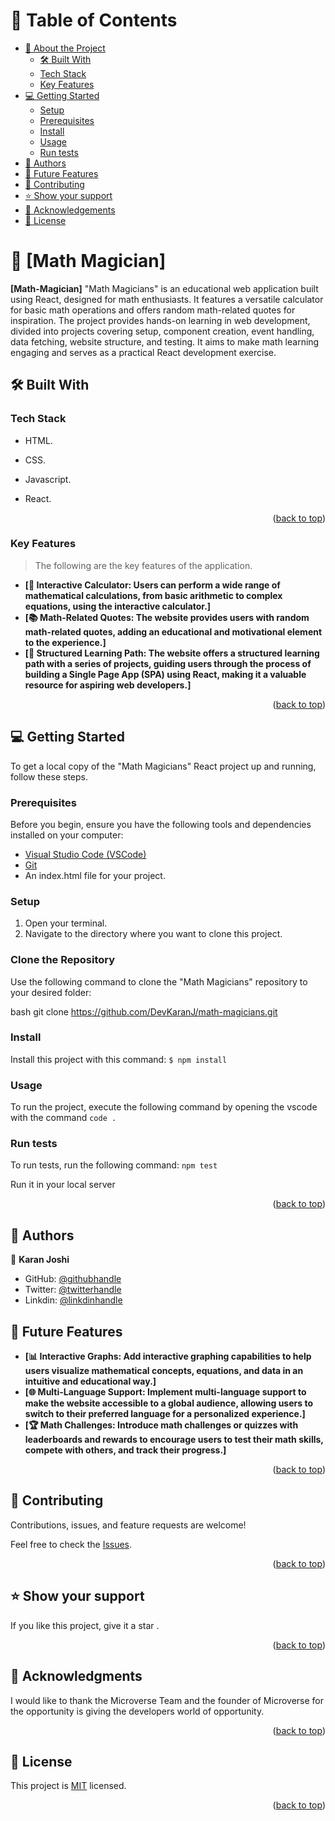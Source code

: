  <a name="readme-top"></a>


<!-- TABLE OF CONTENTS -->

# 📗 Table of Contents

- [📖 About the Project](#about-project)
  - [🛠 Built With](#built-with)
  -  [Tech Stack](#tech-stack)
  - [Key Features](#key-features)
- [💻 Getting Started](#getting-started)
  - [Setup](#setup)
  - [Prerequisites](#prerequisites)
  - [Install](#install)
  - [Usage](#usage)
  - [Run tests](#run-tests)
- [👥 Authors](#authors)
- [🔭 Future Features](#future-features)
- [🤝 Contributing](#contributing)
- [⭐️ Show your support](#support)
- [🙏 Acknowledgements](#acknowledgements)
- [📝 License](#license)

<!-- PROJECT DESCRIPTION -->

# 📖 [Math Magician] <a name="about-project"></a>



**[Math-Magician]** "Math Magicians" is an educational web application built using React, designed for math enthusiasts. It features a versatile calculator for basic math operations and offers random math-related quotes for inspiration. The project provides hands-on learning in web development, divided into projects covering setup, component creation, event handling, data fetching, website structure, and testing. It aims to make math learning engaging and serves as a practical React development exercise.

## 🛠 Built With <a name="built-with"></a>

### Tech Stack <a name="tech-stack"></a>
- HTML.
- CSS.
- Javascript.
- React.
  
  <p align="right">(<a href="#readme-top">back to top</a>)</p>

<!-- Features -->

### Key Features <a name="key-features"></a>

> The following are the key features of the application.

- **[🧮 Interactive Calculator: Users can perform a wide range of mathematical calculations, from basic arithmetic to complex equations, using the interactive calculator.]**
- **[📚 Math-Related Quotes: The website provides users with random math-related quotes, adding an educational and motivational element to the experience.]**
- **[🚀 Structured Learning Path: The website offers a structured learning path with a series of projects, guiding users through the process of building a Single Page App (SPA) using React, making it a valuable resource for aspiring web developers.]**

<p align="right">(<a href="#readme-top">back to top</a>)</p>


<!-- GETTING STARTED -->

## 💻 Getting Started <a name="getting-started"></a>

To get a local copy of the "Math Magicians" React project up and running, follow these steps.

### Prerequisites
Before you begin, ensure you have the following tools and dependencies installed on your computer:

- [Visual Studio Code (VSCode)](https://code.visualstudio.com/)
- [Git](https://git-scm.com/)
- An index.html file for your project.

### Setup
1. Open your terminal.
2. Navigate to the directory where you want to clone this project.

### Clone the Repository
Use the following command to clone the "Math Magicians" repository to your desired folder:

bash
git clone https://github.com/DevKaranJ/math-magicians.git


### Install
Install this project with this command:
`$ npm install`


### Usage

To run the project, execute the following command by opening the vscode with the command `code .`

### Run tests

To run tests, run the following command: `npm test`


Run it in your local server


<p align="right">(<a href="#readme-top">back to top</a>)</p>

<!-- AUTHORS -->

## 👥 Authors <a name="authors"></a>


👤 **Karan Joshi**

- GitHub: [@githubhandle](https://github.com/DevKaranJ)
- Twitter: [@twitterhandle](https://twitter.com/RX0069)
- Linkdin: [@linkdinhandle](https://www.linkedin.com/in/devkaranj/)

<!-- FUTURE FEATURES -->

## 🔭 Future Features <a name="future-features"></a>

- **[📊 Interactive Graphs: Add interactive graphing capabilities to help users visualize mathematical concepts, equations, and data in an intuitive and educational way.]**
- **[🌐 Multi-Language Support: Implement multi-language support to make the website accessible to a global audience, allowing users to switch to their preferred language for a personalized experience.]**
- **[🏆 Math Challenges: Introduce math challenges or quizzes with leaderboards and rewards to encourage users to test their math skills, compete with others, and track their progress.]**

<p align="right">(<a href="#readme-top">back to top</a>)</p>

<!-- CONTRIBUTING -->

## 🤝 Contributing <a name="contributing"></a>

Contributions, issues, and feature requests are welcome!

Feel free to check the [Issues](https://github.com/DevKaranJ/math-magicians/issues).


<p align="right">(<a href="#readme-top">back to top</a>)</p>

<!-- SUPPORT -->


## ⭐️ Show your support <a name="support"></a>

If you like this project, give it a star .

<p align="right">(<a href="#readme-top">back to top</a>)</p>


<!-- ACKNOWLEDGEMENTS -->

## 🙏 Acknowledgments <a name="acknowledgements"></a>

I would like to thank the Microverse Team and the founder of Microverse for the opportunity is giving the developers world of opportunity.


<p align="right">(<a href="#readme-top">back to top</a>)</p>


<!-- LICENSE -->

## 📝 License <a name="license"></a>

This project is [MIT](./LICENSE) licensed.


<p align="right">(<a href="#readme-top">back to top</a>)</p>
